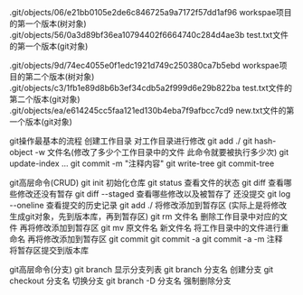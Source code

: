 .git/objects/06/e21bb0105e2de6c846725a9a7172f57dd1af96   workspae项目的第一个版本(树对象)
.git/objects/56/0a3d89bf36ea10794402f6664740c284d4ae3b   test.txt文件的第一个版本(git对象)

.git/objects/9d/74ec4055e0f1edc1921d749c250380ca7b5ebd   workspae项目的第二个版本(树对象)
.git/objects/c3/1fb1e89d8b6b3ef34cdb5a2f999d6e29b822ba   test.txt文件的第二个版本(git对象)
.git/objects/ea/e614245cc5faa121ed130b4eba7f9afbcc7cd9   new.txt文件的第一个版本(git对象)

git操作最基本的流程
    创建工作目录 对工作目录进行修改
    git add ./
        git hash-object -w 文件名(修改了多少个工作目录中的文件 此命令就要被执行多少次)
        git update-index ...
    git commit -m "注释内容"
        git write-tree
        git commit-tree
        
git高层命令(CRUD)
    git init            初始化仓库
    git status          查看文件的状态
    git diff            查看哪些修改还没有暂存
    git diff --staged   查看哪些修改以及被暂存了 还没提交
    git log --oneline   查看提交的历史记录
    git add ./          将修改添加到暂存区 (实际上是将修改生成git对象，先到版本库，再到暂存区)
    git rm 文件名       删除工作目录中对应的文件 再将修改添加到暂存区
    git mv 原文件名 新文件名  将工作目录中的文件进行重命名 再将修改添加到暂存区
    git commit 
    git commit -a 
    git commit -a -m 注释  
                    将暂存区提交到版本库       

git高层命令(分支)
    git branch                显示分支列表
    git branch 分支名         创建分支
    git checkout 分支名       切换分支
    git branch -D 分支名      强制删除分支
    



